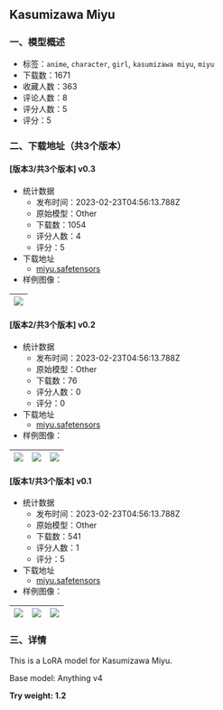 ## Kasumizawa Miyu
### 一、模型概述

- 标签：`anime`, `character`, `girl`, `kasumizawa miyu`, `miyu`
- 下载数：1671
- 收藏人数：363
- 评论人数：8
- 评分人数：5
- 评分：5

### 二、下载地址（共3个版本）

#### [版本3/共3个版本] v0.3

- 统计数据
  - 发布时间：2023-02-23T04:56:13.788Z
  - 原始模型：Other
  - 下载数：1054
  - 评分人数：4
  - 评分：5
- 下载地址
  - [miyu.safetensors](https://civitai.com/api/download/models/14145)
- 样例图像：

| <img src="https://image.civitai.com/xG1nkqKTMzGDvpLrqFT7WA/0176f07b-ce3c-46e2-461e-0627e09c2000/width=450/137587.jpeg" /> |
| ---- |

#### [版本2/共3个版本] v0.2

- 统计数据
  - 发布时间：2023-02-23T04:56:13.788Z
  - 原始模型：Other
  - 下载数：76
  - 评分人数：0
  - 评分：0
- 下载地址
  - [miyu.safetensors](https://civitai.com/api/download/models/14138)
- 样例图像：

| <img src="https://image.civitai.com/xG1nkqKTMzGDvpLrqFT7WA/48e2b7d8-ffee-484d-fed3-4acccdcc0c00/width=450/137450.jpeg" /> | <img src="https://image.civitai.com/xG1nkqKTMzGDvpLrqFT7WA/7fc8bcb6-a0e4-41ee-c117-98aa226c0200/width=450/137449.jpeg" /> | <img src="https://image.civitai.com/xG1nkqKTMzGDvpLrqFT7WA/c6f49757-58a7-4a67-07b3-4337cbb89000/width=450/137448.jpeg" /> |
| ---- | ---- | ---- |

#### [版本1/共3个版本] v0.1

- 统计数据
  - 发布时间：2023-02-23T04:56:13.788Z
  - 原始模型：Other
  - 下载数：541
  - 评分人数：1
  - 评分：5
- 下载地址
  - [miyu.safetensors](https://civitai.com/api/download/models/12499)
- 样例图像：

| <img src="https://image.civitai.com/xG1nkqKTMzGDvpLrqFT7WA/261f065a-03e6-4c95-78b6-5513cb8eb400/width=450/120434.jpeg" /> | <img src="https://image.civitai.com/xG1nkqKTMzGDvpLrqFT7WA/074f599f-c0a4-4496-c2c5-fd13f949af00/width=450/120435.jpeg" /> | <img src="https://image.civitai.com/xG1nkqKTMzGDvpLrqFT7WA/3af9b1cc-00af-41a1-f60a-7fad74509300/width=450/120436.jpeg" /> |
| ---- | ---- | ---- |


### 三、详情
<p>This is a LoRA model for Kasumizawa Miyu.</p><p>Base model: Anything v4</p><p><strong>Try weight: 1.2</strong></p>